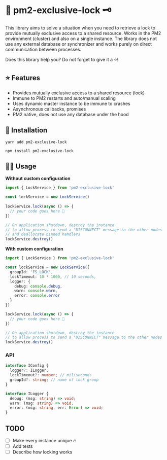 # 🔐 pm2-exclusive-lock 🗝

This library aims to solve a situation when you need to retrieve a lock to provide mutually exclusive access to a shared resource.
Works in the PM2 environment (cluster) and also on a single instance. The library does not use any external database or synchronizer and 
works purely on direct communication between processes. 

Does this library help you? Do not forget to give it a ⭐️!

## ⭐️ Features

- Provides mutually exclusive access to a shared resource (lock)
- Immune to PM2 restarts and auto/manual scaling
- Uses dynamic master instance to be immune to crashes
- Asynchronous callbacks, promises
- PM2 native, does not use any database under the hood

## 🚀 Installation

```
yarn add pm2-exclusive-lock
```
```
npm install pm2-exclusive-lock
```

## 🤘🏻 Usage

**Without custom configuration**

```typescript
import { LockService } from 'pm2-exclusive-lock'

const lockService = new LockService()
  
lockService.lock(async () => {
  // your code goes here 🚀
})

// On application shutdown, destroy the instance
// to allow process to send a "DISCONNECT" message to the other nodes
// and deallocate binded handlers
lockService.destroy()
```

**With custom configuration**
```typescript
import { LockService } from 'pm2-exclusive-lock'

const lockService = new LockService({
  groupId: 'FS_LOCK',
  lockTimeout: 10 * 1000, // 10 seconds,
  logger: {
    debug: console.debug,
    warn: console.warn,
    error: console.error
  }
})

lockService.lock(async () => {
  // your code goes here 🚀
})

// On application shutdown, destroy the instance
// to allow process to send a "DISCONNECT" message to the other nodes  
lockService.destroy()
```

### API

```typescript
interface IConfig {
  logger?: ILogger;
  lockTimeout?: number; // miliseconds
  groupId?: string; // name of lock group
}

interface ILogger {
  debug: (msg: string) => void;
  warn: (msg: string) => void;
  error: (msg: string, err: Error) => void;
}
```

## TODO

- [ ] Make every instance unique 🔥
- [ ] Add tests
- [ ] Describe how locking works
